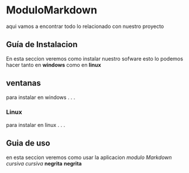 # ModuloMarkdown
aqui vamos a encontrar todo lo relacionado con nuestro proyecto

## Guía de Instalacion 
En esta seccion veremos como instalar nuestro sofware esto lo podemos hacer tanto en **windows** como en **linux**

## ventanas 
para instalar en windows . . .

### Linux 
para instalar en linux . . .

## Guia de uso
en esta seccion veremos como usar la aplicacion _modulo Markdown_
*cursiva* _cursiva_ **negrita** __negrita__

